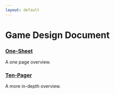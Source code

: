 ```yaml
---
layout: default
---
```


# Game Design Document

### [One-Sheet](/spacecorp/gdd/one-sheet)

A one page overview.

### [Ten-Pager](/spacecorp/gdd/ten-pager)

A more in-depth overview.